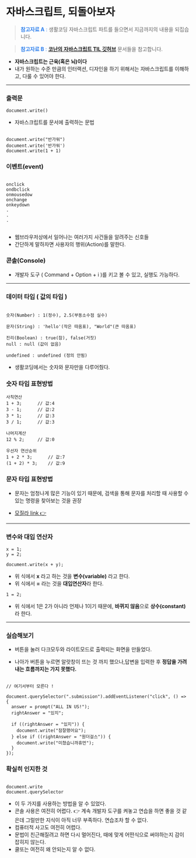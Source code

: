 # **자바스크립트, 되돌아보자**

> <span style ="color:#2F80ED" > **참고자료 A** :</span> 생활코딩 자바스크립트 파트를 들으면서 지금까지의 내용을 되집습니다.

> <span style ="color:#2F80ED" > **참고자료 B** :</span> **[코난의 자바스크립트 TIL 깃허브](https://github.com/leekeunhwan/Moong2s-TIL/tree/master/JavaScript)** 문서들을 참고합니다.

- **자바스크립트는 근육(혹은 뇌)이다**
- 내가 원하는 수준 만큼의 인터랙션, 디자인을 하기 위해서는 자바스크립트를 이해하고, 다룰 수 있어야 한다.

---

### **출력문**

```
document.write()
```

- 자바스크립트를 문서에 출력하는 문법

```

document.write("반가워")
document.write('반가워')
document.write(1 + 1)

```

### **이벤트(event)**

```

onclick
ondbclick
onmousedow
onchange
onkeydown
.
.
.


```

- 웹브라우저상에서 일어나는 여러가지 사건들을 알려주는 신호들
- 간단하게 말하자면 사용자의 행위(Action)를 말한다.

### **콘솔(Console)**

- 개발자 도구 ( Command + Option + i )를 키고 볼 수 있고, 실행도 가능하다.

---

### **데이터 타입 ( 값의 타입 )**

```

숫자(Number) : 1(정수), 2.5(부동소수점 실수)

문자(String) : 'hello'(작은 따옴표), "World"(큰 따옴표)

진리(Boolean) : true(참), false(거짓)
null : null (값이 없음)

undefined : undefined (정의 안됨)

```

- 생활코딩에서는 숫자와 문자만을 다루어줬다.

### 숫자 타입 표현방법

```
사칙연산
1 + 3;      // 값:4
3 - 1;      // 값:2
3 * 1;      // 값:3
3 / 1;      // 값:3

나머지계산
12 % 2;     // 값:0

우선자 연산순위
1 + 2 * 3;      // 값:7
(1 + 2) * 3;    // 값:9

```

### 문자 타입 표현방법

- 문자는 엄청나게 많은 기능이 있기 때문에, 검색을 통해 문자를 처리할 때 사용할 수 있는 명령을 찾아보는 것을 권장

- [모질라 link 👉](https://developer.mozilla.org/en-US/docs/Web/JavaScript/Reference/Global_Objects/String)

---

### **변수와 대입 연산자**

```
x = 1;
y = 2;

document.write(x + y);
```

- 위 식에서 **x** 라고 하는 것을 **변수(variable)** 라고 한다.
- 위 식에서 **=** 라는 것을 **대입연산자**라 한다.

```
1 = 2;
```

- 위 식에서 1은 2가 아니라 언제나 1이기 때문에, **바뀌지 않음**으로 **상수(constant)** 라 한다.

---

### 실습해보기

- 버튼을 눌러 다크모두와 라이트모드로 출력되는 화면을 만들었다.

- 나아가 버튼을 누르면 알랏창이 뜨는 것 까지 했으나,답변을 입력한 후 **정답을 가려내는 흐름까지는 가지 못했다.**

```

// 여기서부터 모른다 !

document.querySelector(".submission").addEventListener("click", () => {
  answer = prompt("ALL IN US!");
  rightAnswer = "있지";

  if ((rightAnswer = "있지")) {
    document.write("참잘했어요");
  } else if ((rightAnswer = "원더걸스")) {
    document.write("미쳤습니까휴먼");
  }
});

```

### **확실히 인지한 것**

```

document.write
document.querySelector

```

- 이 두 가지를 사용하는 방법을 알 수 있었다.
- 콘솔 사용은 여전히 어렵다. 👉 계속 개발자 도구를 켜놓고 연습을 하면 좋을 것 같은데 그럴만한 지식이 아직 너무 부족하다. 연습조차 할 수 없다.
- 컴퓨터적 사고도 여전히 어렵다.
- 문법이 친근해질려고 하면 다시 멀어진다, 때에 맞게 어떤식으로 써야하는지 감이 잡히지 않는다.
- 쿨또는 여전히 왜 안되는지 알 수 없다.
